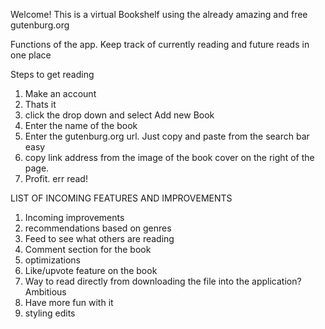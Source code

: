 Welcome!
This is a virtual Bookshelf using the already amazing and free gutenburg.org


Functions of the app. 
Keep track of currently reading and future reads in one place


Steps to get reading
1. Make an account
2. Thats it
3. click the drop down and select Add new Book
4. Enter the name of the book
5. Enter the gutenburg.org url. Just copy and paste from the search bar easy
6. copy link address from the image of the book cover on the right of the page. 
7. Profit. err read! 

LIST OF INCOMING FEATURES AND IMPROVEMENTS
1. Incoming improvements
2. recommendations based on genres
2. Feed to see what others are reading
3. Comment section for the book
4. optimizations
5. Like/upvote feature on the book
6. Way to read directly from downloading the file into the application? Ambitious
7. Have more fun with it
8. styling edits